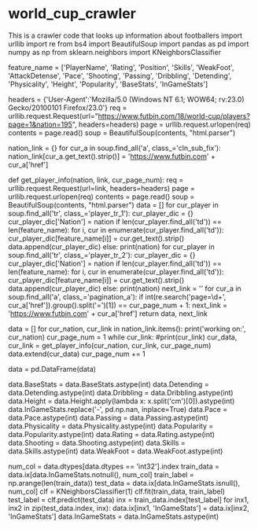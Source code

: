# world_cup_crawler
This is a crawler code that looks up information about footballers
import urllib
import re
from bs4 import BeautifulSoup
import pandas as pd
import numpy as np
from sklearn.neighbors import KNeighborsClassifier

feature_name = ['PlayerName', 'Rating', 'Position', 'Skills', 'WeakFoot', 'AttackDetense', 'Pace', 'Shooting', 'Passing', 'Dribbling', 'Detending', 'Physicality', 'Height', 'Popularity', 'BaseStats', 'InGameStats']

headers = {'User-Agent':'Mozilla/5.0 (Windows NT 6.1; WOW64; rv:23.0) Gecko/20100101 Firefox/23.0'}
req = urllib.request.Request(url="https://www.futbin.com/18/world-cup/players?page=1&nation=195", headers=headers)
page = urllib.request.urlopen(req)
contents = page.read()
soup = BeautifulSoup(contents, "html.parser")

nation_link = {}
for cur_a in soup.find_all('a', class_='cln_sub_fix'):
    nation_link[cur_a.get_text().strip()] = 'https://www.futbin.com' + cur_a['href']

def get_player_info(nation, link, cur_page_num):
    req = urllib.request.Request(url=link, headers=headers)
    page = urllib.request.urlopen(req)
    contents = page.read()
    soup = BeautifulSoup(contents, "html.parser")
    data = []
    for cur_player in soup.find_all('tr', class_='player_tr_1'):
        cur_player_dic = {}
        cur_player_dic['Nation'] = nation
        if len(cur_player.find_all('td')) == len(feature_name):
            for i, cur in enumerate(cur_player.find_all('td')):
                cur_player_dic[feature_name[i]] = cur.get_text().strip()
            data.append(cur_player_dic)
        else:
            print(nation)
    for cur_player in soup.find_all('tr', class_='player_tr_2'):
        cur_player_dic = {}
        cur_player_dic['Nation'] = nation
        if len(cur_player.find_all('td')) == len(feature_name):
            for i, cur in enumerate(cur_player.find_all('td')):
                cur_player_dic[feature_name[i]] = cur.get_text().strip()
            data.append(cur_player_dic)
        else:
            print(nation)
    next_link = ''
    for cur_a in soup.find_all('a', class_='pagination_a'):
        if int(re.search('page=\d+', cur_a['href']).group().split('=')[1]) == cur_page_num + 1:
            next_link = 'https://www.futbin.com' + cur_a['href']
    return data, next_link

data = []
for cur_nation, cur_link in nation_link.items():
    print('working on:', cur_nation)
    cur_page_num = 1
    while cur_link:
        #print(cur_link)
        cur_data, cur_link = get_player_info(cur_nation, cur_link, cur_page_num)
        data.extend(cur_data)
        cur_page_num += 1

data = pd.DataFrame(data)

data.BaseStats = data.BaseStats.astype(int)
data.Detending = data.Detending.astype(int)
data.Dribbling = data.Dribbling.astype(int)
data.Height = data.Height.apply(lambda x: x.split('cm')[0]).astype(int)
data.InGameStats.replace('-', pd.np.nan, inplace=True)
data.Pace = data.Pace.astype(int)
data.Passing = data.Passing.astype(int)
data.Physicality = data.Physicality.astype(int)
data.Popularity = data.Popularity.astype(int)
data.Rating = data.Rating.astype(int)
data.Shooting = data.Shooting.astype(int)
data.Skills = data.Skills.astype(int)
data.WeakFoot = data.WeakFoot.astype(int)

num_col = data.dtypes[data.dtypes == 'int32'].index
train_data = data.ix[data.InGameStats.notnull(), num_col]
train_label = np.arange(len(train_data))
test_data = data.ix[data.InGameStats.isnull(), num_col]
clf = KNeighborsClassifier(1)
clf.fit(train_data, train_label)
test_label = clf.predict(test_data)
inx = train_data.index[test_label]
for inx1, inx2 in zip(test_data.index, inx):
    data.ix[inx1, 'InGameStats'] = data.ix[inx2, 'InGameStats']
data.InGameStats = data.InGameStats.astype(int)
